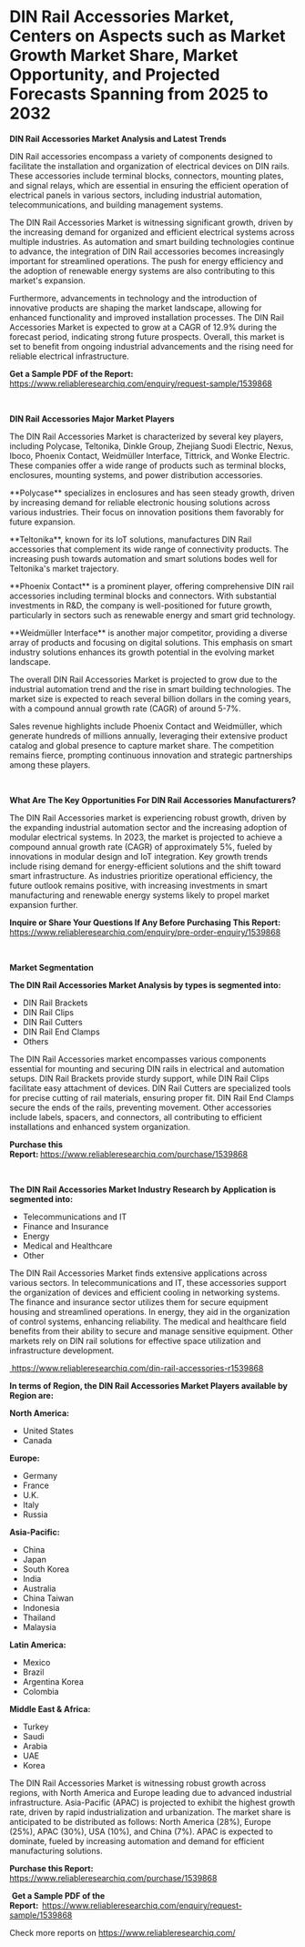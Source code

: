 <p><h1>DIN Rail Accessories Market, Centers on Aspects such as Market Growth Market Share, Market Opportunity, and Projected Forecasts Spanning from 2025 to 2032</h1></p><p><strong>DIN Rail Accessories Market Analysis and Latest Trends</strong></p>
<p><p>DIN Rail accessories encompass a variety of components designed to facilitate the installation and organization of electrical devices on DIN rails. These accessories include terminal blocks, connectors, mounting plates, and signal relays, which are essential in ensuring the efficient operation of electrical panels in various sectors, including industrial automation, telecommunications, and building management systems.</p><p>The DIN Rail Accessories Market is witnessing significant growth, driven by the increasing demand for organized and efficient electrical systems across multiple industries. As automation and smart building technologies continue to advance, the integration of DIN Rail accessories becomes increasingly important for streamlined operations. The push for energy efficiency and the adoption of renewable energy systems are also contributing to this market's expansion.</p><p>Furthermore, advancements in technology and the introduction of innovative products are shaping the market landscape, allowing for enhanced functionality and improved installation processes. The DIN Rail Accessories Market is expected to grow at a CAGR of 12.9% during the forecast period, indicating strong future prospects. Overall, this market is set to benefit from ongoing industrial advancements and the rising need for reliable electrical infrastructure.</p></p>
<p><strong>Get a Sample PDF of the Report:&nbsp;</strong> <a href="https://www.reliableresearchiq.com/enquiry/request-sample/1539868?utm_campaign=2275&utm_medium=2&utm_source=Github&utm_content=ia&utm_term=20022025&utm_id=din-rail-accessories">https://www.reliableresearchiq.com/enquiry/request-sample/1539868</a></p>
<p>&nbsp;</p>
<p><strong>DIN Rail Accessories Major Market Players</strong></p>
<p><p>The DIN Rail Accessories Market is characterized by several key players, including Polycase, Teltonika, Dinkle Group, Zhejiang Suodi Electric, Nexus, Iboco, Phoenix Contact, Weidmüller Interface, Tittrick, and Wonke Electric. These companies offer a wide range of products such as terminal blocks, enclosures, mounting systems, and power distribution accessories.</p><p>**Polycase** specializes in enclosures and has seen steady growth, driven by increasing demand for reliable electronic housing solutions across various industries. Their focus on innovation positions them favorably for future expansion.</p><p>**Teltonika**, known for its IoT solutions, manufactures DIN Rail accessories that complement its wide range of connectivity products. The increasing push towards automation and smart solutions bodes well for Teltonika's market trajectory.</p><p>**Phoenix Contact** is a prominent player, offering comprehensive DIN rail accessories including terminal blocks and connectors. With substantial investments in R&D, the company is well-positioned for future growth, particularly in sectors such as renewable energy and smart grid technology.</p><p>**Weidmüller Interface** is another major competitor, providing a diverse array of products and focusing on digital solutions. This emphasis on smart industry solutions enhances its growth potential in the evolving market landscape.</p><p>The overall DIN Rail Accessories Market is projected to grow due to the industrial automation trend and the rise in smart building technologies. The market size is expected to reach several billion dollars in the coming years, with a compound annual growth rate (CAGR) of around 5-7%.</p><p>Sales revenue highlights include Phoenix Contact and Weidmüller, which generate hundreds of millions annually, leveraging their extensive product catalog and global presence to capture market share. The competition remains fierce, prompting continuous innovation and strategic partnerships among these players.</p></p>
<p>&nbsp;</p>
<p><strong>What Are The Key Opportunities For DIN Rail Accessories Manufacturers?</strong></p>
<p><p>The DIN Rail Accessories market is experiencing robust growth, driven by the expanding industrial automation sector and the increasing adoption of modular electrical systems. In 2023, the market is projected to achieve a compound annual growth rate (CAGR) of approximately 5%, fueled by innovations in modular design and IoT integration. Key growth trends include rising demand for energy-efficient solutions and the shift toward smart infrastructure. As industries prioritize operational efficiency, the future outlook remains positive, with increasing investments in smart manufacturing and renewable energy systems likely to propel market expansion further.</p></p>
<p><strong>Inquire or Share Your Questions If Any Before Purchasing This Report:</strong> <a href="https://www.reliableresearchiq.com/enquiry/pre-order-enquiry/1539868?utm_campaign=2275&utm_medium=2&utm_source=Github&utm_content=ia&utm_term=20022025&utm_id=din-rail-accessories">https://www.reliableresearchiq.com/enquiry/pre-order-enquiry/1539868</a></p>
<p>&nbsp;</p>
<p><strong>Market Segmentation</strong></p>
<p><strong>The DIN Rail Accessories Market Analysis by types is segmented into:</strong></p>
<p><ul><li>DIN Rail Brackets</li><li>DIN Rail Clips</li><li>DIN Rail Cutters</li><li>DIN Rail End Clamps</li><li>Others</li></ul></p>
<p><p>The DIN Rail Accessories market encompasses various components essential for mounting and securing DIN rails in electrical and automation setups. DIN Rail Brackets provide sturdy support, while DIN Rail Clips facilitate easy attachment of devices. DIN Rail Cutters are specialized tools for precise cutting of rail materials, ensuring proper fit. DIN Rail End Clamps secure the ends of the rails, preventing movement. Other accessories include labels, spacers, and connectors, all contributing to efficient installations and enhanced system organization.</p></p>
<p><strong>Purchase this Report:&nbsp;</strong><a href="https://www.reliableresearchiq.com/purchase/1539868?utm_campaign=2275&utm_medium=2&utm_source=Github&utm_content=ia&utm_term=20022025&utm_id=din-rail-accessories">https://www.reliableresearchiq.com/purchase/1539868</a></p>
<p>&nbsp;</p>
<p><strong>The DIN Rail Accessories Market Industry Research by Application is segmented into:</strong></p>
<p><ul><li>Telecommunications and IT</li><li>Finance and Insurance</li><li>Energy</li><li>Medical and Healthcare</li><li>Other</li></ul></p>
<p><p>The DIN Rail Accessories Market finds extensive applications across various sectors. In telecommunications and IT, these accessories support the organization of devices and efficient cooling in networking systems. The finance and insurance sector utilizes them for secure equipment housing and streamlined operations. In energy, they aid in the organization of control systems, enhancing reliability. The medical and healthcare field benefits from their ability to secure and manage sensitive equipment. Other markets rely on DIN rail solutions for effective space utilization and infrastructure development.</p></p>
<p><a href="https://www.reliableresearchiq.com/din-rail-accessories-r1539868?utm_campaign=2275&utm_medium=2&utm_source=Github&utm_content=ia&utm_term=20022025&utm_id=din-rail-accessories">&nbsp;https://www.reliableresearchiq.com/din-rail-accessories-r1539868</a></p>
<p><strong>In terms of Region, the DIN Rail Accessories Market Players available by Region are:</strong></p>
<p>
    <p> <strong> North America: </strong>
        <ul>
            <li>United States</li>
            <li>Canada</li>
        </ul>
        </p> 
    <p> <strong> Europe: </strong>
        <ul>
            <li>Germany</li>
            <li>France</li>
            <li>U.K.</li>
            <li>Italy</li>
            <li>Russia</li>
        </ul>
        </p> 
    <p> <strong> Asia-Pacific: </strong>
        <ul>
            <li>China</li>
            <li>Japan</li>
            <li>South Korea</li>
            <li>India</li>
            <li>Australia</li>
            <li>China Taiwan</li>
            <li>Indonesia</li>
            <li>Thailand</li>
            <li>Malaysia</li>
        </ul>
        </p> 
    <p> <strong> Latin America: </strong>
        <ul>
            <li>Mexico</li>
            <li>Brazil</li>
            <li>Argentina Korea</li>
            <li>Colombia</li>
        </ul>
        </p> 
    <p> <strong> Middle East & Africa: </strong>
        <ul>
            <li>Turkey</li>
            <li>Saudi</li>
            <li>Arabia</li>
            <li>UAE</li>
            <li>Korea</li>
        </ul>
    </p>
    </p>
<p><p>The DIN Rail Accessories Market is witnessing robust growth across regions, with North America and Europe leading due to advanced industrial infrastructure. Asia-Pacific (APAC) is projected to exhibit the highest growth rate, driven by rapid industrialization and urbanization. The market share is anticipated to be distributed as follows: North America (28%), Europe (25%), APAC (30%), USA (10%), and China (7%). APAC is expected to dominate, fueled by increasing automation and demand for efficient manufacturing solutions.</p></p>
<p><strong>Purchase this Report: </strong><a href="https://www.reliableresearchiq.com/purchase/1539868?utm_campaign=2275&utm_medium=2&utm_source=Github&utm_content=ia&utm_term=20022025&utm_id=din-rail-accessories">https://www.reliableresearchiq.com/purchase/1539868</a></p>
<p>&nbsp;<strong>Get a Sample PDF of the Report:&nbsp;&nbsp;</strong><a href="https://www.reliableresearchiq.com/enquiry/request-sample/1539868?utm_campaign=2275&utm_medium=2&utm_source=Github&utm_content=ia&utm_term=20022025&utm_id=din-rail-accessories">https://www.reliableresearchiq.com/enquiry/request-sample/1539868</a></p>
<p><strong></strong></p>
<p>Check more reports on <a href="https://www.reliableresearchiq.com/?utm_campaign=2275&utm_medium=2&utm_source=Github&utm_content=ia&utm_term=20022025&utm_id=din-rail-accessories">https://www.reliableresearchiq.com/</a></p>